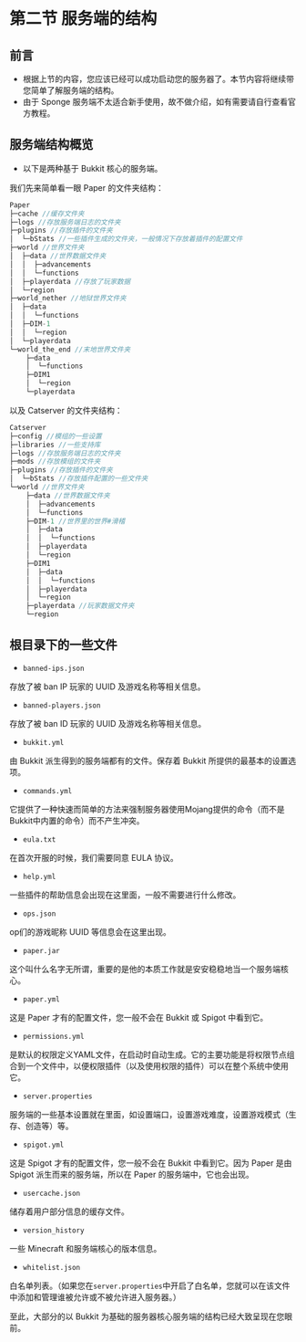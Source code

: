 # 第二节 服务端的结构

## 前言

- 根据上节的内容，您应该已经可以成功启动您的服务器了。本节内容将继续带您简单了解服务端的结构。
- 由于 Sponge 服务端不太适合新手使用，故不做介绍，如有需要请自行查看官方教程。

## 服务端结构概览

- 以下是两种基于 Bukkit 核心的服务端。

我们先来简单看一眼 Paper 的文件夹结构：
```c
Paper
├─cache //缓存文件夹
├─logs //存放服务端日志的文件夹
├─plugins //存放插件的文件夹
│  └─bStats //一些插件生成的文件夹，一般情况下存放着插件的配置文件
├─world //世界文件夹
│  ├─data //世界数据文件夹
│  │  ├─advancements
│  │  └─functions
│  ├─playerdata //存放了玩家数据
│  └─region
├─world_nether //地狱世界文件夹
│  ├─data
│  │  └─functions
│  ├─DIM-1
│  │  └─region
│  └─playerdata
└─world_the_end //末地世界文件夹
    ├─data
    │  └─functions
    ├─DIM1
    │  └─region
    └─playerdata
```
以及 Catserver 的文件夹结构：
```c
Catserver
├─config //模组的一些设置
├─libraries //一些支持库
├─logs //存放服务端日志的文件夹
├─mods //存放模组的文件夹
├─plugins //存放插件的文件夹
│  └─bStats //存放插件配置的一些文件夹
└─world //世界文件夹
    ├─data //世界数据文件夹
    │  ├─advancements
    │  └─functions
    ├─DIM-1 //世界里的世界#滑稽
    │  ├─data
    │  │  └─functions
    │  ├─playerdata
    │  └─region
    ├─DIM1
    │  ├─data
    │  │  └─functions
    │  ├─playerdata
    │  └─region
    ├─playerdata //玩家数据文件夹
    └─region
```

## 根目录下的一些文件

- `banned-ips.json`

存放了被 ban IP 玩家的 UUID 及游戏名称等相关信息。

- `banned-players.json`

存放了被 ban ID 玩家的 UUID 及游戏名称等相关信息。

- `bukkit.yml`

由 Bukkit 派生得到的服务端都有的文件。保存着 Bukkit 所提供的最基本的设置选项。

-  `commands.yml`

它提供了一种快速而简单的方法来强制服务器使用Mojang提供的命令（而不是Bukkit中内置的命令）而不产生冲突。

- `eula.txt`

在首次开服的时候，我们需要同意 EULA 协议。

- `help.yml`

一些插件的帮助信息会出现在这里面，一般不需要进行什么修改。

- `ops.json`

op们的游戏昵称 UUID 等信息会在这里出现。

- `paper.jar`

这个叫什么名字无所谓，重要的是他的本质工作就是安安稳稳地当一个服务端核心。

- `paper.yml`

这是 Paper 才有的配置文件，您一般不会在 Bukkit 或 Spigot 中看到它。

- `permissions.yml`

是默认的权限定义YAML文件，在启动时自动生成。它的主要功能是将权限节点组合到一个文件中，以便权限插件（以及使用权限的插件）可以在整个系统中使用它。

- `server.properties`

服务端的一些基本设置就在里面，如设置端口，设置游戏难度，设置游戏模式（生存、创造等）等。

- `spigot.yml`

这是 Spigot 才有的配置文件，您一般不会在 Bukkit 中看到它。因为 Paper 是由 Spigot 派生而来的服务端，所以在 Paper 的服务端中，它也会出现。

- `usercache.json`

储存着用户部分信息的缓存文件。

- `version_history`

一些 Minecraft 和服务端核心的版本信息。

- `whitelist.json`

白名单列表。（如果您在`server.properties`中开启了白名单，您就可以在该文件中添加和管理谁被允许或不被允许进入服务器。）

至此，大部分的以 Bukkit 为基础的服务器核心服务端的结构已经大致呈现在您眼前。
